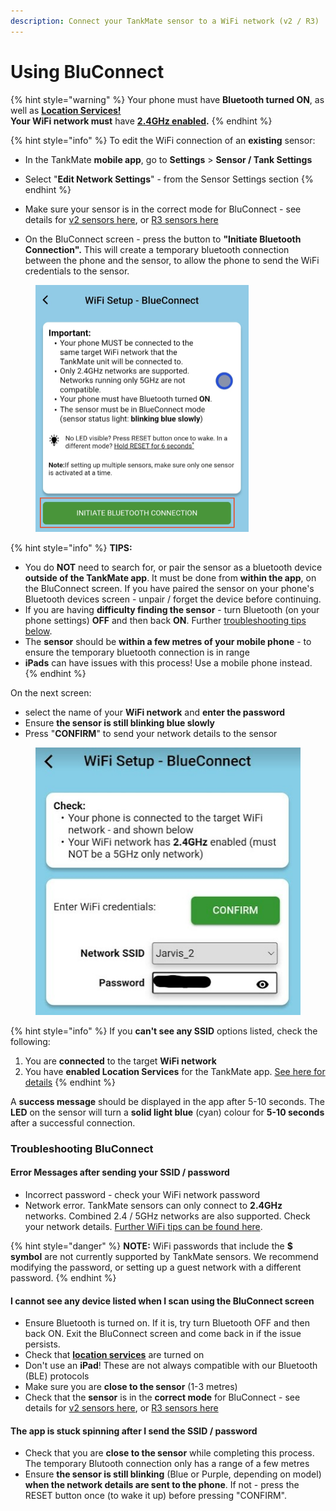 ```yaml
---
description: Connect your TankMate sensor to a WiFi network (v2 / R3)
---
```


# Using BluConnect

{% hint style="warning" %}
Your phone must have **Bluetooth turned ON**, as well as [**Location Services!**](enabling-location-services.md)\
**Your WiFi network must** have [**2.4GHz enabled**](2.4ghz-wi-fi-network.md)**.**
{% endhint %}

{% hint style="info" %}
To edit the WiFi connection of an **existing** sensor:

* In the TankMate **mobile app**, go to **Settings** > **Sensor / Tank Settings**
* Select "**Edit Network Settings**" - from the Sensor Settings section
{% endhint %}

* Make sure your sensor is in the correct mode for BluConnect - see details for [v2 sensors here](reconnect-v2-wi-fi-level-sensor.md), or [R3 sensors here](reconnect-r3-wi-fi-level-sensor.md)
* On the BluConnect screen - press the button to **"Initiate Bluetooth Connection".** This will create a temporary bluetooth connection between the phone and the sensor, to allow the phone to send the WiFi credentials to the sensor.&#x20;

<figure><img src="../.gitbook/assets/Screen Shot 2023-12-20 at 7.43.47 AM (1).png" alt="" width="341"><figcaption></figcaption></figure>

{% hint style="info" %}
**TIPS:**

* You do **NOT** need to search for, or pair the sensor as a bluetooth device **outside of the TankMate app**. It must be done from **within the app**, on the BluConnect screen. If you have paired the sensor on your phone's Bluetooth devices screen - unpair / forget the device before continuing.
* If you are having **difficulty finding the sensor** - turn Bluetooth (on your phone settings) **OFF** and then back **ON**. Further [troubleshooting tips below](using-bluconnect.md#troubleshooting-bluconnect).
* The **sensor** should be **within a few metres of your mobile phone** - to ensure the temporary bluetooth connection is in range
* **iPads** can have issues with this process! Use a mobile phone instead.
{% endhint %}

On the next screen:

* select the name of your **WiFi network** and **enter the password**
* Ensure **the sensor is still blinking blue slowly**&#x20;
* Press "**CONFIRM**" to send your network details to the sensor

<figure><img src="../.gitbook/assets/select_ssid.jpg" alt=""><figcaption></figcaption></figure>

{% hint style="info" %}
If you **can't see any SSID** options listed, check the following:

1. You are **connected** to the target **WiFi network**
2. You have **enabled Location Services** for the TankMate app. [See here for details](enabling-location-services.md)
{% endhint %}

A **success message** should be displayed in the app after 5-10 seconds. The **LED** on the sensor will turn a **solid light blue** (cyan) colour for **5-10 seconds** after a successful connection.&#x20;

### Troubleshooting BluConnect

#### Error Messages after sending your SSID / password

* Incorrect password - check your WiFi network password
* Network error. TankMate sensors can only connect to **2.4GHz** networks. Combined 2.4 / 5GHz networks are also supported. Check your network details. [Further WiFi tips can be found here](check-status-v2-and-r3w-wifi-sensors.md).

{% hint style="danger" %}
**NOTE:** WiFi passwords that include the **$ symbol** are not currently supported by TankMate sensors. We recommend modifying the password, or setting up a guest network with a different password.
{% endhint %}

#### I cannot see any device listed when I scan using the BluConnect screen

* Ensure Bluetooth is turned on. If it is, try turn Bluetooth OFF and then back ON. Exit the BluConnect screen and come back in if the issue persists.
* Check that [**location services**](enabling-location-services.md) are turned on
* Don't use an **iPad**! These are not always compatible with our Bluetooth (BLE) protocols
* Make sure you are **close to the sensor** (1-3 metres)
* Check that the **sensor** is in the **correct mode** for BluConnect - see details for [v2 sensors here](reconnect-v2-wi-fi-level-sensor.md), or [R3 sensors here](reconnect-r3-wi-fi-level-sensor.md)

#### The app is stuck spinning after I send the SSID / password

* Check that you are **close to the sensor** while completing this process. The temporary Blutooth connection only has a range of a few metres
* Ensure **the sensor is still blinking** (Blue or Purple, depending on model) **when the network details are sent to the phone**. If not - press the RESET button once (to wake it up) before pressing "CONFIRM".
